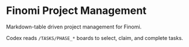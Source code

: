 # Finomi Project Management

Markdown-table driven project management for Finomi.

Codex reads `/TASKS/PHASE_*` boards to select, claim, and complete tasks.
